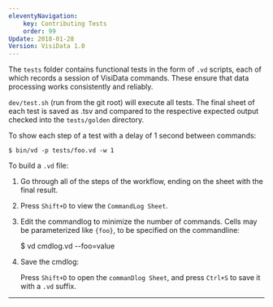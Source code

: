 ```yaml
---
eleventyNavigation:
    key: Contributing Tests
    order: 99
Update: 2018-01-28
Version: VisiData 1.0
---
```



The `tests` folder contains functional tests in the form of `.vd` scripts, each of which records a session of VisiData commands.  These ensure that data processing works consistently and reliably.

`dev/test.sh` (run from the git root) will execute all tests.  The final sheet of each test is saved as .tsv and compared to the respective expected output checked into the `tests/golden` directory.

To show each step of a test with a delay of 1 second between commands:

    $ bin/vd -p tests/foo.vd -w 1

To build a `.vd` file:

1. Go through all of the steps of the workflow, ending on the sheet with the final result.
2. Press `Shift+D` to view the `CommandLog Sheet`.
3. Edit the commandlog to minimize the number of commands.  Cells may be parameterized like `{foo}`, to be specified on the commandline:

    $ vd cmdlog.vd --foo=value

4. Save the cmdlog:

    Press `Shift+D` to open the `commanDlog Sheet`, and press `Ctrl+S` to save it with a `.vd` suffix.

---
